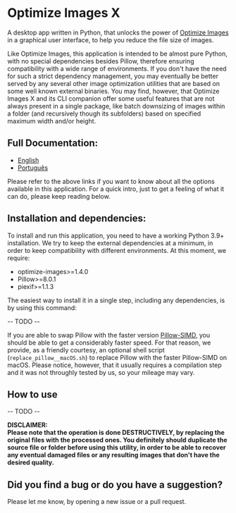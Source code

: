 # Optimize Images X
A desktop app written in Python, that unlocks the power of [Optimize Images](https://github.com/victordomingos/optimize-images) in a graphical user interface, to help you reduce the file size of images.

Like Optimize Images, this application is intended to be almost pure Python, with no special dependencies
besides Pillow, therefore ensuring compatibility with a wide range of environments. If you don't have the need
for such a strict dependency management, you may eventually be better served by any several other image optimization utilities that are based on some well known external binaries. You may find, however, that Optimize Images X and its CLI companion offer some useful features that are not always present in a single package, like batch downsizing of images within a folder (and recursively though its subfolders) based on specified maximum width and/or height.


## Full Documentation:
 * [English](https://github.com/victordomingos/optimize-images-x/blob/main/docs/docs_EN.md)
 * [Portugu&ecirc;s](https://github.com/victordomingos/optimize-images-x/blob/main/docs/docs_PT.md)

Please refer to the above links if you want to know about all the options available in this application. For a quick intro, just to get a feeling of what it can do, please keep reading below.

## Installation and dependencies:

To install and run this application, you need to have a working
Python 3.9+ installation. We try to keep the external dependencies at a minimum, in order to keep compatibility with different  environments. At this moment, we require:

  - optimize-images>=1.4.0
  - Pillow>=8.0.1
  - piexif>=1.1.3

The easiest way to install it in a single step, including any dependencies, is 
by using this command:

-- TODO --

If you are able to swap Pillow with the faster version 
[Pillow-SIMD](https://github.com/uploadcare/pillow-simd), you should be able
to get a considerably faster speed. For that reason, we provide, as a 
friendly courtesy, an optional shell script (`replace_pillow__macOS.sh`) to 
replace Pillow with the faster Pillow-SIMD on macOS. Please notice, however, 
that it usually requires a compilation step and it was not throughly tested 
by us, so your mileage may vary.


## How to use

-- TODO --


**DISCLAIMER:  
Please note that the operation is done DESTRUCTIVELY, by replacing the
original files with the processed ones. You definitely should duplicate the
source file or folder before using this utility, in order to be able to
recover any eventual damaged files or any resulting images that don't have the
desired quality.**
  
  
## Did you find a bug or do you have a suggestion?

Please let me know, by opening a new issue or a pull request.
